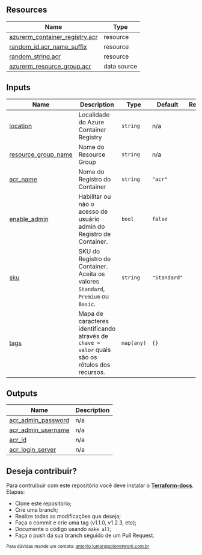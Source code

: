 

## Resources

| Name | Type |
|------|------|
| [azurerm_container_registry.acr](https://registry.terraform.io/providers/hashicorp/azurerm/latest/docs/resources/container_registry) | resource |
| [random_id.acr_name_suffix](https://registry.terraform.io/providers/hashicorp/random/latest/docs/resources/id) | resource |
| [random_string.acr](https://registry.terraform.io/providers/hashicorp/random/latest/docs/resources/string) | resource |
| [azurerm_resource_group.acr](https://registry.terraform.io/providers/hashicorp/azurerm/latest/docs/data-sources/resource_group) | data source |

## Inputs

| Name | Description | Type | Default | Required |
|------|-------------|------|---------|:--------:|
| <a name="input_location"></a> [location](#input\_location) | Localidade do Azure Container Registry | `string` | n/a | yes |
| <a name="input_resource_group_name"></a> [resource\_group\_name](#input\_resource\_group\_name) | Nome do Resource Group | `string` | n/a | yes |
| <a name="input_acr_name"></a> [acr\_name](#input\_acr\_name) | Nome do Registro do Container | `string` | `"acr"` | no |
| <a name="input_enable_admin"></a> [enable\_admin](#input\_enable\_admin) | Habilitar ou não o acesso de usuário admin do Registro de Container. | `bool` | `false` | no |
| <a name="input_sku"></a> [sku](#input\_sku) | SKU do Registro de Container. Aceita os valores `Standard`, `Premium` ou `Basic`. | `string` | `"Standard"` | no |
| <a name="input_tags"></a> [tags](#input\_tags) | Mapa de caracteres identificando através de `chave = valor` quais são os rótulos dos recursos. | `map(any)` | `{}` | no |

## Outputs

| Name | Description |
|------|-------------|
| <a name="output_acr_admin_password"></a> [acr\_admin\_password](#output\_acr\_admin\_password) | n/a |
| <a name="output_acr_admin_username"></a> [acr\_admin\_username](#output\_acr\_admin\_username) | n/a |
| <a name="output_acr_id"></a> [acr\_id](#output\_acr\_id) | n/a |
| <a name="output_acr_login_server"></a> [acr\_login\_server](#output\_acr\_login\_server) | n/a |

## Deseja contribuir?

Para contruibuir com este repositório você deve instalar o [**Terraform-docs**](https://terraform-docs.io/user-guide/installation/).
Etapas:
* Clone este repositório;
* Crie uma branch;
* Realize todas as modificações que deseja;
* Faça o commit e crie uma tag (v1.1.0, v1.2.3, etc);
* Documente o código usando `make all`;
* Faça o push da sua branch seguido de um Pull Request.

<sub>Para dúvidas mande um contato: [antonio.junior@solonetwork.com.br](mailto:antonio.junior@solonetwork.com.br)</sub>

